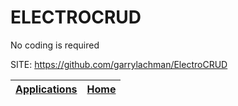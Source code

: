 # ELECTROCRUD
 
 No coding is required
 
 SITE: https://github.com/garrylachman/ElectroCRUD

 | [Applications](https://portable-linux-apps.github.io/apps.html) | [Home](https://portable-linux-apps.github.io)
 | --- | --- |
